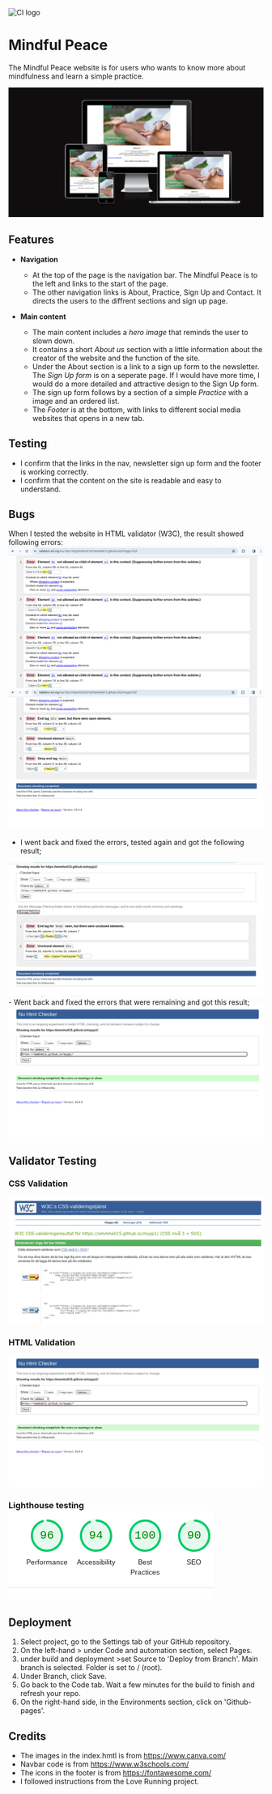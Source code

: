 ![CI logo](https://codeinstitute.s3.amazonaws.com/fullstack/ci_logo_small.png)

# Mindful Peace

The Mindful Peace website is for users who wants to know more about mindfulness and learn a simple practice. 

<img src="./assets/images/Screenshot 2024-04-11 10.22.39.png">

## Features
- **Navigation**
    - At the top of the page is the navigation bar. The Mindful Peace is to the left and links to the start of the page. 
    - The other navigation links is About, Practice, Sign Up and Contact. It directs the users to the diffrent sections and sign up page.  
        
- **Main content**
    - The main content includes a _hero image_ that reminds the user to slown down.
    - It contains a short _About us_ section with a little information about the creator of the website and the function of the site. 
    - Under the About section is a link to a sign up form to the newsletter. The _Sign Up form_ is on a seperate page. If I would have more time, I would do a more detailed and attractive design to the Sign Up form. 
    - The sign up form follows by a section of a simple _Practice_ with a image and an ordered list. 
    - The _Footer_ is at the bottom, with links to different social media websites that opens in a new tab. 
## Testing
- I confirm that the links in the nav, newsletter sign up form and the footer is working correctly. 
- I confirm that the content on the site is readable and easy to understand.  

## Bugs 
When I tested the website in HTML validator (W3C), the result showed following errors:
<img src="./assets/images/html error 1.png">
<img src="./assets/images/html error 2.png">
 - I went back and fixed the errors, tested again and got the following result;
<img src="./assets/images/hmtl error second.png">
- Went back and fixed the errors that were remaining and got this result;
<img src="./assets/images/hmtl clear.png">

## Validator Testing
 ### CSS Validation
 <img src="./assets/images/css validation.png">

 ### HTML Validation
 <img src="./assets/images/hmtl clear.png">

 ### Lighthouse testing <img src="./assets/images/Screenshot 2024-04-11 09.16.27.png"/>

## Deployment
1. Select project, go to the Settings tab of your GitHub repository.
2. On the left-hand > under Code and automation section, select Pages.
3. under build and deployment >set Source to 'Deploy from Branch'. Main branch is selected. Folder is set to / (root).
4. Under Branch, click Save.
5. Go back to the Code tab. Wait a few minutes for the build to finish and refresh your repo.
6. On the right-hand side, in the Environments section, click on 'Github-pages'.

## Credits
- The images in the index.hmtl is from https://www.canva.com/
- Navbar code is from https://www.w3schools.com/
- The icons in the footer is from https://fontawesome.com/ 
- I followed instructions from the Love Running project.